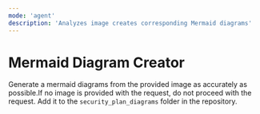 ```yaml
---
mode: 'agent'
description: 'Analyzes image creates corresponding Mermaid diagrams'
---
```


# Mermaid Diagram Creator

Generate a mermaid diagrams from the provided image as accurately as possible.If no image is provided with the request, do not proceed with the request.
Add it to the `security_plan_diagrams` folder in the repository.

